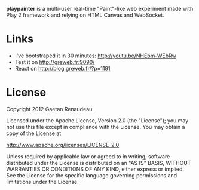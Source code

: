 **playpainter** is a multi-user real-time "Paint"-like web experiment made with Play 2 framework and relying on HTML Canvas and WebSocket.

Links
====

* I've bootstraped it in 30 minutes: http://youtu.be/NHEbm-WEbRw
* Test it on http://greweb.fr:9090/
* React on http://blog.greweb.fr/?p=1191

License
=======

Copyright 2012 Gaetan Renaudeau

Licensed under the Apache License, Version 2.0 (the "License"); you may not use this file except in compliance with the License. You may obtain a copy of the License at

http://www.apache.org/licenses/LICENSE-2.0

Unless required by applicable law or agreed to in writing, software distributed under the License is distributed on an "AS IS" BASIS, WITHOUT WARRANTIES OR CONDITIONS OF ANY KIND, either express or implied. See the License for the specific language governing permissions and limitations under the License.

